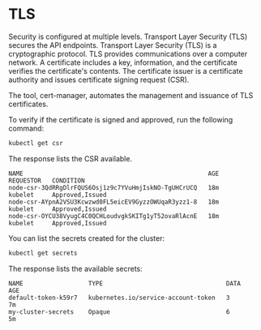 TLS
=========
Security is configured at multiple levels. Transport Layer Security (TLS) secures the API endpoints. Transport Layer Security (TLS) is a cryptographic protocol. TLS provides communications over a computer network. A certificate includes a key, information, and the certificate verifies the certificate's contents. The certificate issuer is a certificate authority and issues certificate signing request (CSR).

The tool, cert-manager, automates the management and issuance of TLS certificates.

To verify if the certificate is signed and approved, run the following command:
```bash
kubectl get csr
```
The response lists the CSR available.
```
NAME                                                   AGE       REQUESTOR   CONDITION
node-csr-3QdRRgDlrFQUS6Osj1z9c7YVuHmjIskNO-TgUHCrUCQ   18m       kubelet     Approved,Issued
node-csr-AYpnA2VSU3Kcwzwd0FL5eicEV9GyzzOWUqaR3yzz1-8   18m       kubelet     Approved,Issued
node-csr-OYCU38VyugC4C0QCHLoudvgkSKITg1yT52ovaRlAcnE   18m       kubelet     Approved,Issued
```
You can list the secrets created for the cluster:
```bash
kubectl get secrets
```
The response lists the available secrets:
```
NAME                  TYPE                                  DATA      AGE
default-token-k59r7   kubernetes.io/service-account-token   3         7m
my-cluster-secrets    Opaque                                6         5m
```
